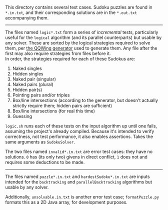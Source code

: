 This directory contains several test cases. Sudoku puzzles are found in `*.in.txt`, and their corresponding solutions are in the `*.out.txt` accompanying them.

---

The files named `logic*.txt` form a series of *incremental* tests, particularly useful for the `logical` algorithm (and its parallel counterparts) but usable by any solver.
These are sorted by the logical strategies required to solve them, per [the QQWing generator](https://qqwing.com/generate.html) used to generate them.
Any file after the first may also require strategies from files before it.  
In order, the strategies required for each of these Sudokus are:
1. Naked singles
2. Hidden singles
3. Naked pair (singular)
4. Naked pairs (plural)
5. Hidden pair(s)
6. Pointing pairs and/or triples
7. Box/line intersections (according to the generator, but doesn't actually strictly require them; hidden pairs are sufficient)
8. Box/line intersections (for real this time)
9. Guessing

`logic.sh` runs each of these tests on the input algorithm up until one fails, assuming the project's already compiled. Because it's intended to verify correctness, not test performance, it also enables assertions. Takes the same arguments as `SudokuSolver`.

The two files named `invalid*.in.txt` are error test cases: they have no solutions. `0` has (its only two) givens in direct conflict, `1` does not and requires some deductions to be made.

---

The files named `puzzle*.in.txt` and `hardestSudoku*.in.txt` are inputs intended for the `backtracking` and `parallelBacktracking` algorithms but usable by any solver.

Additionally, `unsolvable.in.txt` is another error test case; `formatPuzzle.py` formats this as a 2D Java array, for development purposes.
